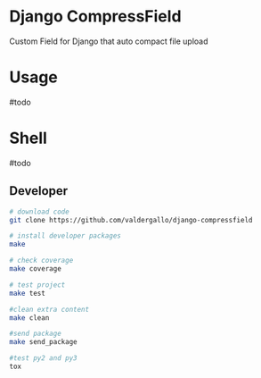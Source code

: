 Django CompressField
====================

Custom Field for Django that auto compact file upload


Usage
=====

#todo

Shell
=====

#todo

## Developer

```bash
# download code
git clone https://github.com/valdergallo/django-compressfield

# install developer packages
make

# check coverage
make coverage

# test project
make test

#clean extra content
make clean

#send package
make send_package

#test py2 and py3
tox
```
